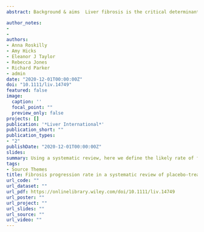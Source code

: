 ```yaml
---
abstract: Background & aims  Liver fibrosis is the critical determinant of liver-related outcomes in persons with nonalcoholic fatty liver disease. The rate that fibrosis develops determines the time taken to reach cirrhosis and consequent clinical outcomes. Estimates of the fibrosis progression rate (FPR) are uncertain having been defined in small observational series that rely largely on nonstandardised repeat biopsy in selected patients. The aim of this study was to evaluate the FPR in placebo-treated participants with nonalcoholic steatohepatitis (NASH) in randomised controlled trials (RCTs).  Methods  Systematic review and meta-analysis of RCTs in NASH with data on fibrosis change extracted. Calculated fibrosis progression rates were pooled in meta-analysis. The pooled estimate was then used to model the proportion of hypothetical cohorts starting with no fibrosis at the age of 30 who develop cirrhosis.  Results  A total of 35 trials including 1419 placebo-treated participants who underwent repeat liver biopsy were evaluated. Considering all trials, the overall FPR was 0.00 stages per year, increasing to 0.03 stages per year in both trials at low risk of bias and trials including >50 placebo-treated participants. This estimate was markedly lower than the value derived from previously pooled analyses of observational data. Using a FPR of 0.03 resulted in a substantial reduction in the proportion of patients developing cirrhosis compared with the FPR derived from observational studies (13% vs 28%).  Conclusions  The FPR in placebo-treated participants in RCTs is lower than that described from observational data. Slower fibrosis progression predicts fewer persons with NASH will progress to cirrhosis than previously estimated.

author_notes:
- 
- 
authors:
- Anna Roskilly
- Amy Hicks
- Eleanor J Taylor
- Rebecca Jones
- Richard Parker
- admin
date: "2020-12-01T00:00:00Z"
doi: "10.1111/liv.14749"
featured: false
image:
  caption: ''
  focal_point: ""
  preview_only: false
projects: []
publication: '*Liver International*'
publication_short: ""
publication_types:
- "2"
publishDate: "2020-12-01T00:00:00Z"
slides: 
summary: Using a systematic review, here we define the likely rate of fibrosis progression in NASH and its impact on the proportion of patients progressing to cirrhosis.
tags:
- Source Themes
title: Fibrosis progression rate in a systematic review of placebo-treated nonalcoholic steatohepatitis
url_code: ""
url_dataset: ""
url_pdf: https://onlinelibrary.wiley.com/doi/10.1111/liv.14749
url_poster: ""
url_project: ""
url_slides: ""
url_source: ""
url_video: ""
---
```



